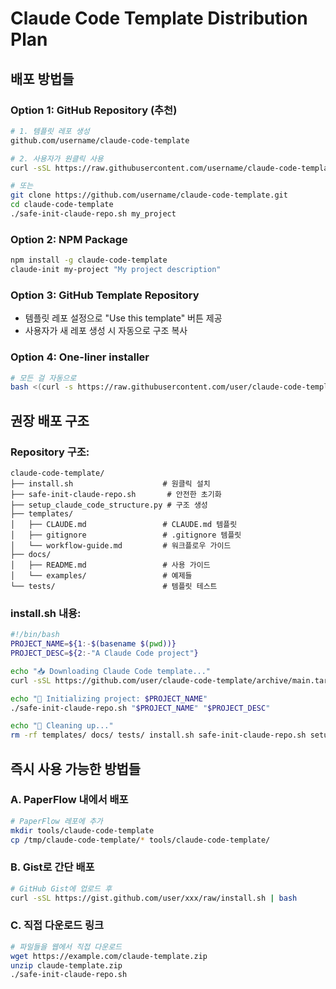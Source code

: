 <!--
@meta
id: document_20250905_1110_distribute
type: document
scope: operational
status: archived
created: 2025-09-05
updated: 2025-09-05
tags: guides, distribute, distribute.md
related: 
-->

# Claude Code Template Distribution Plan

## 배포 방법들

### Option 1: GitHub Repository (추천)
```bash
# 1. 템플릿 레포 생성
github.com/username/claude-code-template

# 2. 사용자가 원클릭 사용
curl -sSL https://raw.githubusercontent.com/username/claude-code-template/main/install.sh | bash

# 또는
git clone https://github.com/username/claude-code-template.git
cd claude-code-template
./safe-init-claude-repo.sh my_project
```

### Option 2: NPM Package
```bash
npm install -g claude-code-template
claude-init my-project "My project description"
```

### Option 3: GitHub Template Repository
- 템플릿 레포 설정으로 "Use this template" 버튼 제공
- 사용자가 새 레포 생성 시 자동으로 구조 복사

### Option 4: One-liner installer
```bash
# 모든 걸 자동으로
bash <(curl -s https://raw.githubusercontent.com/user/claude-code-template/main/one-click-install.sh)
```

## 권장 배포 구조

### Repository 구조:
```
claude-code-template/
├── install.sh                    # 원클릭 설치
├── safe-init-claude-repo.sh       # 안전한 초기화
├── setup_claude_code_structure.py # 구조 생성
├── templates/
│   ├── CLAUDE.md                 # CLAUDE.md 템플릿
│   ├── gitignore                 # .gitignore 템플릿
│   └── workflow-guide.md         # 워크플로우 가이드
├── docs/
│   ├── README.md                 # 사용 가이드
│   └── examples/                 # 예제들
└── tests/                        # 템플릿 테스트
```

### install.sh 내용:
```bash
#!/bin/bash
PROJECT_NAME=${1:-$(basename $(pwd))}
PROJECT_DESC=${2:-"A Claude Code project"}

echo "📥 Downloading Claude Code template..."
curl -sSL https://github.com/user/claude-code-template/archive/main.tar.gz | tar -xz --strip-components=1

echo "🚀 Initializing project: $PROJECT_NAME"
./safe-init-claude-repo.sh "$PROJECT_NAME" "$PROJECT_DESC"

echo "🧹 Cleaning up..."
rm -rf templates/ docs/ tests/ install.sh safe-init-claude-repo.sh setup_claude_code_structure.py
```

## 즉시 사용 가능한 방법들

### A. PaperFlow 내에서 배포
```bash
# PaperFlow 레포에 추가
mkdir tools/claude-code-template
cp /tmp/claude-code-template/* tools/claude-code-template/
```

### B. Gist로 간단 배포
```bash
# GitHub Gist에 업로드 후
curl -sSL https://gist.github.com/user/xxx/raw/install.sh | bash
```

### C. 직접 다운로드 링크
```bash
# 파일들을 웹에서 직접 다운로드
wget https://example.com/claude-template.zip
unzip claude-template.zip
./safe-init-claude-repo.sh
```